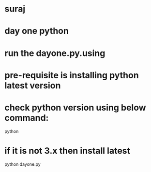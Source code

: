 # suraj
# day one python

# run the dayone.py.using
# pre-requisite is installing python latest version
# check python version using below command:

python
# if it is not 3.x then install latest
python dayone.py
